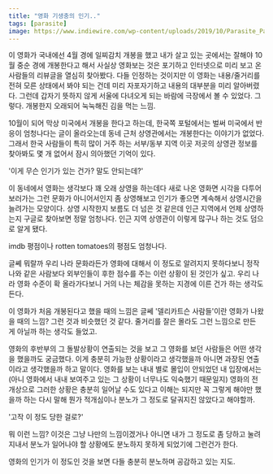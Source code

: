 ```yaml
---
title: "영화 기생충의 인기.."
tags: [parasite]
image: https://www.indiewire.com/wp-content/uploads/2019/10/Parasite_Parks_Garden-1.jpg?w=780
---
```


이 영화가 국내에선 4월 경에 일찌감치 개봉을 했고 내가 살고 있는 곳에서는 잘해야 10월 중순 경에 개봉한다고 해서 사실상 영화보는 것은 포기하고 인터넷으로 미리 보고 온 사람들의 리뷰글을 열심히 찾아봤다. 다들 인정하는 것이지만 이 영화는 내용/줄거리를 전혀 모른 상태에서 봐야 되는 건데 미리 자포자기하고 내용의 대부분을 미리 알아버렸다. 그런데 갑자기 뜻하지 않게 서울에 다녀오게 되는 바람에 극장에서 볼 수 있었다. 그렇다. 개봉한지 오래되어 눅눅해진 김을 먹는 느낌.

10월이 되어 막상 미국에서 개봉을 한다고 하는데, 한국쪽 포털에서는 벌써 미국에서 반응이 엄청나다는 글이 올라오는데 동네 근처 상영관에서는 개봉한다는 이야기가 없었다. 그래서 한국 사람들이 특히 많이 거주 하는 서부/동부 지역 이곳 저곳의 상영관 정보를 찾아봐도 몇 개 없어서 잠시 의아했던 기억이 있다. 

'이게 무슨 인기가 있는 건가? 말도 안되는데?'

이 동네에서 영화는 생각보다 꽤 오래 상영을 하는데다 새로 나온 영화면 시각을 다투어 보러가는 그런 문화가 아니어서인지 좀 상영해보고 인기가 좋으면 계속해서 상영시간을 늘려가는 모양이다. 상영 시작한지 보름도 더 넘은 것 같은데 인근 지역에서 언제 상영하는지 구글로 찾아보면 정말 엄청나다. 인근 지역 상영관이 이렇게 많구나 하는 것도 덤으로 알게 됐다. 

imdb 평점이나 rotten tomatoes의 평점도 엄청나다. 

글쎼 뭐랄까 우리 나라 문화라든가 영화에 대해서 이 정도로 알려지지 못하다보니 정작 나와 같은 사람보다 외부인들이 후한 점수를 주는 이런 상황이 된 것인가 싶고. 우리 나라 영화 수준이 확 올라가다보니 거의 나는 체감을 못하는 지경에 이른 건가 하는 생각도 든다. 

이 영화가 처음 개봉된다고 했을 때의 느낌은 글쎄 '델리카트슨 사람들'이란 영화가 나왔을 때의 느낌? 그런 것과 비슷했던 것 같다. 줄거리를 잘은 몰라도 그런 느낌으로 만든 게 아닐까 하는 생각도 들었고. 

영화의 후반부의 그 돌발상황이 연출되는 것을 보고 그 영화를 보던 사람들은 어떤 생각을 했을까도 궁금했다. 이게 충분히 가능한 상황이라고 생각했을까 아니면 과장된 연출이라고 생각했을까 하고 말이다. 영화를 보는 내내 별로 몰입이 안되었던 내 입장에서는 (아니 영화에서 내내 보여주고 있는 그 상황이 너무나도 익숙했기 때문일지) 영화의 전개상으로 그러한 상황은 충분히 일어날 수도 있다고 이해는 되지만 꼭 그렇게 해야만 했을까 하는 다시 말해 뭔가 적개심이나 분노가 그 정도로 달궈지진 않았다고 해야할까. 

'고작 이 정도 당한 걸로?'

뭐 이런 느낌? 이것은 그냥 나만의 느낌이겠거나 아니면 내가 그 정도로 좀 당하고 눌려지내서 분노가 일어나야 할 상황에도 분노하지 못하게 되었기에 그런건가 한다. 

영화의 인기가 이 정도인 것을 보면 다들 충분히 분노하며 공감하고 있는 지도. 